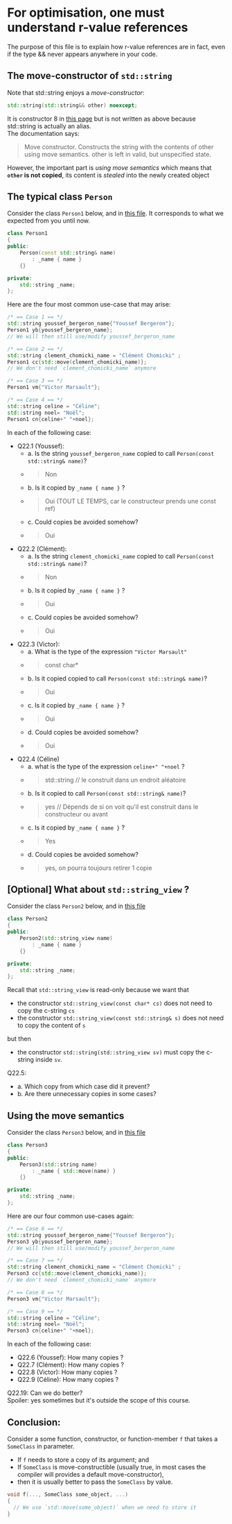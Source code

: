 For optimisation, one must understand r-value references
=========================================================

The purpose of this file is to explain how r-value references are in fact, even if the type && never
appears anywhere in your code.

The move-constructor of `std::string`
--------------------------------------

Note that std::string enjoys a *move-constructor*:
```C++
std::string(std::string&& other) noexcept;
```
It is constructor 8 in [this page](https://en.cppreference.com/w/cpp/string/basic_string/basic_string) but is not written as above because std::string is actually an alias.  
The documentation says:

> Move constructor. Constructs the string with the contents of other using 
> move semantics. other is left in valid, but unspecified state.

However, the important part is *using move semantics* which means that **`other` is not copied**, its content is *stealed* into the newly created object

The typical class `Person`
---------------------------

Consider the class `Person1` below, and in [this file](../../lib/Person1.hpp). It corresponds to what we expected from you until now.
```C++
class Person1
{
public:
    Person(const std::string& name)
        : _name { name }
    {}

private:
    std::string _name;
};
```


Here are the four most common use-case that may arise:
```C++
/* == Case 1 == */
std::string youssef_bergeron_name{"Youssef Bergeron"};
Person1 yb{youssef_bergeron_name};
// We will then still use/modify youssef_bergeron_name

/* == Case 2 == */
std::string clement_chomicki_name = "Clément Chomicki" ;
Person1 cc{std::move(clement_chomicki_name)};
// We don't need `clement_chomicki_name` anymore

/* == Case 3 == */
Person1 vm{"Victor Marsault"};

/* == Case 4 == */
std::string celine = "Céline";
std::string noel= "Noël";
Person1 cn{celine+" "+noel};
```

In each of the following case:

- Q22.1 (Youssef):
  * a. Is the string `youssef_bergeron_name` copied to call `Person(const std::string& name)`?
  *  > Non
  * b. Is it copied by `_name { name }` ?
  * > Oui (TOUT LE TEMPS, car le constructeur prends une const ref)
  * c. Could copies be avoided somehow?
  * > Oui
- Q22.2 (Clément):
  * a. Is the string `clement_chomicki_name` copied to call `Person(const std::string& name)`?
  * > Non
  * b. Is it copied by `_name { name }` ?
  * > Oui 
  * c. Could copies be avoided somehow?
  * > Oui
- Q22.3 (Victor): 
  * a. What is the type of the expression `"Victor Marsault"`
  * > const char* 
  * b. Is it copied copied to call `Person(const std::string& name)`?
  * > Oui
  * c. Is it copied by `_name { name }` ?
  * > Oui
  * d. Could copies be avoided somehow?
  * > Oui
- Q22.4 (Céline)
  * a. what is the type of the expression `celine+" "+noel` ? 
  * > std::string // le construit dans un endroit aléatoire
  * b. Is it copied to call `Person(const std::string& name)`? 
  * > yes // Dépends de si on voit qu'il est construit dans le constructeur ou avant 
  * c. Is it copied by `_name { name }` ?
  * > Yes
  * d. Could copies be avoided somehow?
  * > yes, on pourra toujours retirer 1 copie


[Optional] What about `std::string_view` ?
------------------------------------------

Consider the class `Person2` below, and in [this file](../../lib/Person2.hpp)
```C++
class Person2
{
public:
    Person2(std::string_view name)
        : _name { name }
    {}

private:
    std::string _name;
};
```

Recall that `std::string_view` is read-only because we want that

- the constructor `std::string_view(const char* cs)` does not need to copy the c-string `cs`
- the constructor `std::string_view(const std::string& s)` does not need to copy the content of `s`

but then

- the constructor `std::string(std::string_view sv)` must copy the c-string inside `sv`.
 

Q22.5: 
  * a. Which copy from which case did it prevent?
  * b. Are there unnecessary copies in some cases?


Using the move semantics
------------------------

Consider the class `Person3` below, and in [this file](../../lib/Person3.hpp)
```C++
class Person3
{
public:
    Person3(std::string name)
        : _name { std::move(name) }
    {}

private:
    std::string _name;
};
```


Here are our four common use-cases again:
```C++
/* == Case 6 == */
std::string youssef_bergeron_name{"Youssef Bergeron"};
Person3 yb{youssef_bergeron_name}; 
// We will then still use/modify youssef_bergeron_name

/* == Case 7 == */
std::string clement_chomicki_name = "Clément Chomicki" ;
Person3 cc{std::move(clement_chomicki_name)};
// We don't need `clement_chomicki_name` anymore

/* == Case 8 == */
Person3 vm{"Victor Marsault"};

/* == Case 9 == */
std::string celine = "Céline";
std::string noel= "Noël";
Person3 cn{celine+" "+noel};
```

In each of the following case:

- Q22.6 (Youssef): How many copies ? 
- Q22.7 (Clément): How many copies ?
- Q22.8 (Victor): How many copies ?
- Q22.9 (Céline): How many copies ?


Q22.19: Can we do better?  
Spoiler: yes sometimes but it's outside the scope of this course.



Conclusion: 
-----------
Consider a some function, constructor, or function-member  `f` that takes a `SomeClass` in parameter.

- If `f` needs to store a copy of its argument; and
- If `SomeClass` is move-constructible (usually true, in most cases the compiler will provides a default move-constructor), 
- then it is usually better to pass the `SomeClass` by value.
```C++
void f(..., SomeClass some_object, ...)
{
  // We use `std::move(some_object)` when we need to store it
}
```